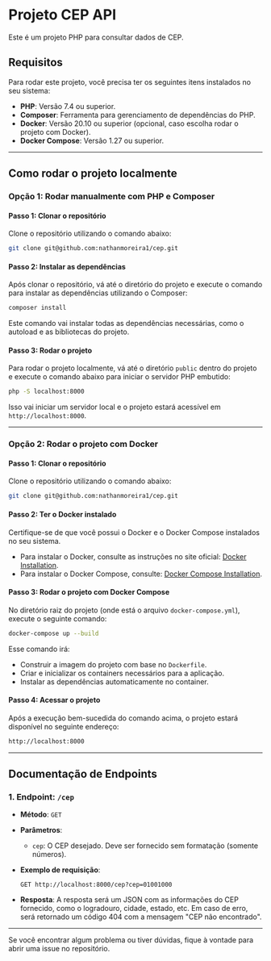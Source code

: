 # Projeto CEP API

Este é um projeto PHP para consultar dados de CEP.

## Requisitos

Para rodar este projeto, você precisa ter os seguintes itens instalados no seu sistema:

- **PHP**: Versão 7.4 ou superior.
- **Composer**: Ferramenta para gerenciamento de dependências do PHP.
- **Docker**: Versão 20.10 ou superior (opcional, caso escolha rodar o projeto com Docker).
- **Docker Compose**: Versão 1.27 ou superior.

---

## Como rodar o projeto localmente

### Opção 1: Rodar manualmente com PHP e Composer

#### Passo 1: Clonar o repositório

Clone o repositório utilizando o comando abaixo:

```bash
git clone git@github.com:nathanmoreira1/cep.git
```

#### Passo 2: Instalar as dependências

Após clonar o repositório, vá até o diretório do projeto e execute o comando para instalar as dependências utilizando o Composer:

```bash
composer install
```

Este comando vai instalar todas as dependências necessárias, como o autoload e as bibliotecas do projeto.

#### Passo 3: Rodar o projeto

Para rodar o projeto localmente, vá até o diretório `public` dentro do projeto e execute o comando abaixo para iniciar o servidor PHP embutido:

```bash
php -S localhost:8000
```

Isso vai iniciar um servidor local e o projeto estará acessível em `http://localhost:8000`.

---

### Opção 2: Rodar o projeto com Docker

#### Passo 1: Clonar o repositório

Clone o repositório utilizando o comando abaixo:

```bash
git clone git@github.com:nathanmoreira1/cep.git
```

#### Passo 2: Ter o Docker instalado

Certifique-se de que você possui o Docker e o Docker Compose instalados no seu sistema.

- Para instalar o Docker, consulte as instruções no site oficial: [Docker Installation](https://docs.docker.com/get-docker/).
- Para instalar o Docker Compose, consulte: [Docker Compose Installation](https://docs.docker.com/compose/install/).

#### Passo 3: Rodar o projeto com Docker Compose

No diretório raiz do projeto (onde está o arquivo `docker-compose.yml`), execute o seguinte comando:

```bash
docker-compose up --build
```

Esse comando irá:

- Construir a imagem do projeto com base no `Dockerfile`.
- Criar e inicializar os containers necessários para a aplicação.
- Instalar as dependências automaticamente no container.

#### Passo 4: Acessar o projeto

Após a execução bem-sucedida do comando acima, o projeto estará disponível no seguinte endereço:

```bash
http://localhost:8000
```

---

## Documentação de Endpoints

### 1. Endpoint: `/cep`

- **Método**: `GET`
- **Parâmetros**:

  - `cep`: O CEP desejado. Deve ser fornecido sem formatação (somente números).

- **Exemplo de requisição**:

  `GET http://localhost:8000/cep?cep=01001000`

- **Resposta**:
  A resposta será um JSON com as informações do CEP fornecido, como o logradouro, cidade, estado, etc. Em caso de erro, será retornado um código 404 com a mensagem "CEP não encontrado".

---

Se você encontrar algum problema ou tiver dúvidas, fique à vontade para abrir uma issue no repositório.
